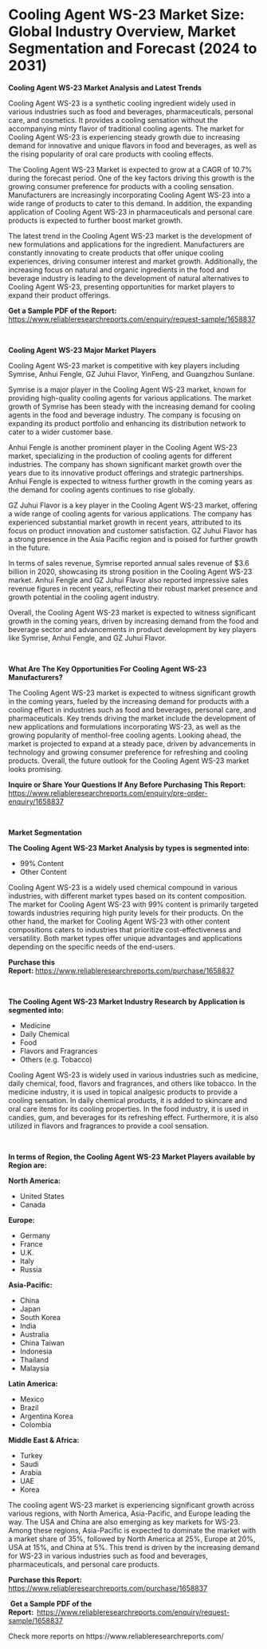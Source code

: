 <p><h1>Cooling Agent WS-23 Market Size: Global Industry Overview, Market Segmentation and Forecast (2024 to 2031)</h1></p><p><strong>Cooling Agent WS-23 Market Analysis and Latest Trends</strong></p>
<p><p>Cooling Agent WS-23 is a synthetic cooling ingredient widely used in various industries such as food and beverages, pharmaceuticals, personal care, and cosmetics. It provides a cooling sensation without the accompanying minty flavor of traditional cooling agents. The market for Cooling Agent WS-23 is experiencing steady growth due to increasing demand for innovative and unique flavors in food and beverages, as well as the rising popularity of oral care products with cooling effects.</p><p>The Cooling Agent WS-23 Market is expected to grow at a CAGR of 10.7% during the forecast period. One of the key factors driving this growth is the growing consumer preference for products with a cooling sensation. Manufacturers are increasingly incorporating Cooling Agent WS-23 into a wide range of products to cater to this demand. In addition, the expanding application of Cooling Agent WS-23 in pharmaceuticals and personal care products is expected to further boost market growth.</p><p>The latest trend in the Cooling Agent WS-23 market is the development of new formulations and applications for the ingredient. Manufacturers are constantly innovating to create products that offer unique cooling experiences, driving consumer interest and market growth. Additionally, the increasing focus on natural and organic ingredients in the food and beverage industry is leading to the development of natural alternatives to Cooling Agent WS-23, presenting opportunities for market players to expand their product offerings.</p></p>
<p><strong>Get a Sample PDF of the Report:&nbsp;</strong> <a href="https://www.reliableresearchreports.com/enquiry/request-sample/1658837">https://www.reliableresearchreports.com/enquiry/request-sample/1658837</a></p>
<p>&nbsp;</p>
<p><strong>Cooling Agent WS-23 Major Market Players</strong></p>
<p><p>Cooling Agent WS-23 market is competitive with key players including Symrise, Anhui Fengle, GZ Juhui Flavor, YinFeng, and Guangzhou Sunlane. </p><p>Symrise is a major player in the Cooling Agent WS-23 market, known for providing high-quality cooling agents for various applications. The market growth of Symrise has been steady with the increasing demand for cooling agents in the food and beverage industry. The company is focusing on expanding its product portfolio and enhancing its distribution network to cater to a wider customer base.</p><p>Anhui Fengle is another prominent player in the Cooling Agent WS-23 market, specializing in the production of cooling agents for different industries. The company has shown significant market growth over the years due to its innovative product offerings and strategic partnerships. Anhui Fengle is expected to witness further growth in the coming years as the demand for cooling agents continues to rise globally.</p><p>GZ Juhui Flavor is a key player in the Cooling Agent WS-23 market, offering a wide range of cooling agents for various applications. The company has experienced substantial market growth in recent years, attributed to its focus on product innovation and customer satisfaction. GZ Juhui Flavor has a strong presence in the Asia Pacific region and is poised for further growth in the future.</p><p>In terms of sales revenue, Symrise reported annual sales revenue of $3.6 billion in 2020, showcasing its strong position in the Cooling Agent WS-23 market. Anhui Fengle and GZ Juhui Flavor also reported impressive sales revenue figures in recent years, reflecting their robust market presence and growth potential in the cooling agent industry.</p><p>Overall, the Cooling Agent WS-23 market is expected to witness significant growth in the coming years, driven by increasing demand from the food and beverage sector and advancements in product development by key players like Symrise, Anhui Fengle, and GZ Juhui Flavor.</p></p>
<p>&nbsp;</p>
<p><strong>What Are The Key Opportunities For Cooling Agent WS-23 Manufacturers?</strong></p>
<p><p>The Cooling Agent WS-23 market is expected to witness significant growth in the coming years, fueled by the increasing demand for products with a cooling effect in industries such as food and beverages, personal care, and pharmaceuticals. Key trends driving the market include the development of new applications and formulations incorporating WS-23, as well as the growing popularity of menthol-free cooling agents. Looking ahead, the market is projected to expand at a steady pace, driven by advancements in technology and growing consumer preference for refreshing and cooling products. Overall, the future outlook for the Cooling Agent WS-23 market looks promising.</p></p>
<p><strong>Inquire or Share Your Questions If Any Before Purchasing This Report:</strong> <a href="https://www.reliableresearchreports.com/enquiry/pre-order-enquiry/1658837">https://www.reliableresearchreports.com/enquiry/pre-order-enquiry/1658837</a></p>
<p>&nbsp;</p>
<p><strong>Market Segmentation</strong></p>
<p><strong>The Cooling Agent WS-23 Market Analysis by types is segmented into:</strong></p>
<p><ul><li>99% Content</li><li>Other Content</li></ul></p>
<p><p>Cooling Agent WS-23 is a widely used chemical compound in various industries, with different market types based on its content composition. The market for Cooling Agent WS-23 with 99% content is primarily targeted towards industries requiring high purity levels for their products. On the other hand, the market for Cooling Agent WS-23 with other content compositions caters to industries that prioritize cost-effectiveness and versatility. Both market types offer unique advantages and applications depending on the specific needs of the end-users.</p></p>
<p><strong>Purchase this Report:&nbsp;</strong><a href="https://www.reliableresearchreports.com/purchase/1658837">https://www.reliableresearchreports.com/purchase/1658837</a></p>
<p>&nbsp;</p>
<p><strong>The Cooling Agent WS-23 Market Industry Research by Application is segmented into:</strong></p>
<p><ul><li>Medicine</li><li>Daily Chemical</li><li>Food</li><li>Flavors and Fragrances</li><li>Others (e.g. Tobacco)</li></ul></p>
<p><p>Cooling Agent WS-23 is widely used in various industries such as medicine, daily chemical, food, flavors and fragrances, and others like tobacco. In the medicine industry, it is used in topical analgesic products to provide a cooling sensation. In daily chemical products, it is added to skincare and oral care items for its cooling properties. In the food industry, it is used in candies, gum, and beverages for its refreshing effect. Furthermore, it is also utilized in flavors and fragrances to provide a cool sensation.</p></p>
<p>&nbsp;</p>
<p><strong>In terms of Region, the Cooling Agent WS-23 Market Players available by Region are:</strong></p>
<p>
    <p> <strong> North America: </strong>
        <ul>
            <li>United States</li>
            <li>Canada</li>
        </ul>
        </p> 
    <p> <strong> Europe: </strong>
        <ul>
            <li>Germany</li>
            <li>France</li>
            <li>U.K.</li>
            <li>Italy</li>
            <li>Russia</li>
        </ul>
        </p> 
    <p> <strong> Asia-Pacific: </strong>
        <ul>
            <li>China</li>
            <li>Japan</li>
            <li>South Korea</li>
            <li>India</li>
            <li>Australia</li>
            <li>China Taiwan</li>
            <li>Indonesia</li>
            <li>Thailand</li>
            <li>Malaysia</li>
        </ul>
        </p> 
    <p> <strong> Latin America: </strong>
        <ul>
            <li>Mexico</li>
            <li>Brazil</li>
            <li>Argentina Korea</li>
            <li>Colombia</li>
        </ul>
        </p> 
    <p> <strong> Middle East & Africa: </strong>
        <ul>
            <li>Turkey</li>
            <li>Saudi</li>
            <li>Arabia</li>
            <li>UAE</li>
            <li>Korea</li>
        </ul>
    </p>
    </p>
<p><p>The cooling agent WS-23 market is experiencing significant growth across various regions, with North America, Asia-Pacific, and Europe leading the way. The USA and China are also emerging as key markets for WS-23. Among these regions, Asia-Pacific is expected to dominate the market with a market share of 35%, followed by North America at 25%, Europe at 20%, USA at 15%, and China at 5%. This trend is driven by the increasing demand for WS-23 in various industries such as food and beverages, pharmaceuticals, and personal care products.</p></p>
<p><strong>Purchase this Report: </strong><a href="https://www.reliableresearchreports.com/purchase/1658837">https://www.reliableresearchreports.com/purchase/1658837</a></p>
<p>&nbsp;<strong>Get a Sample PDF of the Report:&nbsp;&nbsp;</strong><a href="https://www.reliableresearchreports.com/enquiry/request-sample/1658837">https://www.reliableresearchreports.com/enquiry/request-sample/1658837</a></p>
<p><strong></strong></p>
<p>Check more reports on https://www.reliableresearchreports.com/</p>